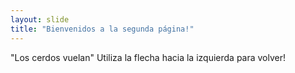 ```yaml
---
layout: slide
title: "Bienvenidos a la segunda página!"
---
```

"Los cerdos vuelan"
Utiliza la flecha hacia la izquierda para volver!
